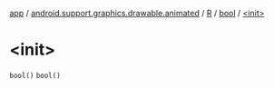 [app](../../../index.md) / [android.support.graphics.drawable.animated](../../index.md) / [R](../index.md) / [bool](index.md) / [&lt;init&gt;](.)

# &lt;init&gt;

`bool()`
`bool()`
